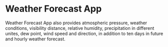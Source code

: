 # Weather Forecast App

Weather Forecast App also provides atmospheric pressure, weather conditions, visibility distance, relative humidity, precipitation in different unites, dew point, wind speed and direction, in addition to ten days in future and hourly weather forecast.



